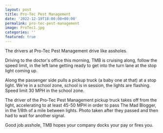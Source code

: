 ```yaml
---
layout: post
title: Pro-Tec Pest Management
date: '2022-12-19T18:00:00+00:00'
permalink: pro-tec-pest-management
image: ProTec1.jpg
categories: ''
featured: true
---
```

The drivers at Pro-Tec Pest Management drive like assholes.

Driving to the doctor's office this morning, TMB is cruising along, follow the speed limit, in the left lane getting ready to get into the turn lane at the stop light coming up.

Along the passenger side pulls a pickup truck (a baby one at that) at a stop light. We're in a school zone, school is in session, the lights are flashing. Speed limit 30 MPH in the school zone.

The driver of the Pro-Tec Pest Management pickup truck takes off from the light, accelerating to at least 45-50 MPH in order to pass The Mad Blogger, in the 1/8th of a mile between lights. Photo taken after they passed  and then had to wait for another signal.

Good job asshole, TMB hopes your company docks your pay or fires you. 